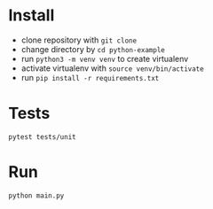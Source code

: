 # Install

- clone repository with `git clone`
- change directory by `cd python-example`
- run `python3 -m venv venv` to create virtualenv
- activate virtualenv with `source venv/bin/activate`
- run `pip install -r requirements.txt` 

# Tests

`pytest tests/unit`

# Run

`python main.py`